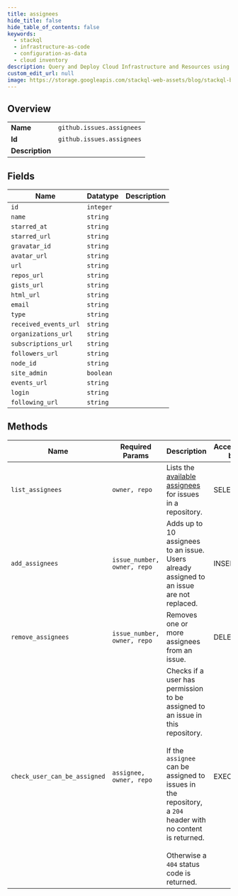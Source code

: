 ```yaml
---
title: assignees
hide_title: false
hide_table_of_contents: false
keywords:
  - stackql
  - infrastructure-as-code
  - configuration-as-data
  - cloud inventory
description: Query and Deploy Cloud Infrastructure and Resources using SQL
custom_edit_url: null
image: https://storage.googleapis.com/stackql-web-assets/blog/stackql-blog-post-featured-image.png
---
```

  
    

## Overview
<table><tbody>
<tr><td><b>Name</b></td><td><code>github.issues.assignees</code></td></tr>
<tr><td><b>Id</b></td><td><code>github.issues.assignees</code></td></tr>
<tr><td><b>Description</b></td><td></td></tr>
</tbody></table>

## Fields
| Name | Datatype | Description |
| ---- | -------- | ----------- |
| `id` | `integer` |  |
| `name` | `string` |  |
| `starred_at` | `string` |  |
| `starred_url` | `string` |  |
| `gravatar_id` | `string` |  |
| `avatar_url` | `string` |  |
| `url` | `string` |  |
| `repos_url` | `string` |  |
| `gists_url` | `string` |  |
| `html_url` | `string` |  |
| `email` | `string` |  |
| `type` | `string` |  |
| `received_events_url` | `string` |  |
| `organizations_url` | `string` |  |
| `subscriptions_url` | `string` |  |
| `followers_url` | `string` |  |
| `node_id` | `string` |  |
| `site_admin` | `boolean` |  |
| `events_url` | `string` |  |
| `login` | `string` |  |
| `following_url` | `string` |  |
## Methods
| Name | Required Params | Description | Accessible by |
| ---- | --------------- | ----------- | ------------- |
| `list_assignees` | `owner, repo` | Lists the [available assignees](https://docs.github.com/articles/assigning-issues-and-pull-requests-to-other-github-users/) for issues in a repository. | SELECT |
| `add_assignees` | `issue_number, owner, repo` | Adds up to 10 assignees to an issue. Users already assigned to an issue are not replaced. | INSERT |
| `remove_assignees` | `issue_number, owner, repo` | Removes one or more assignees from an issue. | DELETE |
| `check_user_can_be_assigned` | `assignee, owner, repo` | Checks if a user has permission to be assigned to an issue in this repository.<br /><br />If the `assignee` can be assigned to issues in the repository, a `204` header with no content is returned.<br /><br />Otherwise a `404` status code is returned. | EXEC |
